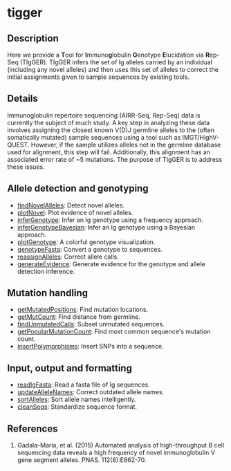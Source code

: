 # tigger

Description
--------------------

Here we provide a **T**ool for **I**mmuno**g**lobulin
**G**enotype **E**lucidation via **R**ep-Seq (TIgGER).
TIgGER infers the set of Ig alleles carried by an
individual (including any novel alleles) and then uses this set of alleles to
correct the initial assignments given to sample sequences by existing tools.






Details
-------------------

Immunoglobulin repertoire sequencing (AIRR-Seq, Rep-Seq) data is currently the
subject of much study. A key step in analyzing these data involves assigning
the closest known V(D)J germline alleles to the (often somatically mutated)
sample sequences using a tool such as IMGT/HighV-QUEST. However, if the
sample utilizes alleles not in the germline database used for alignment, this
step will fail. Additionally, this alignment has an associated error rate of
~5
mutations. The purpose of TIgGER is to address these issues.


Allele detection and genotyping
-------------------



+ [findNovelAlleles](findNovelAlleles.md):       Detect novel alleles.
+ [plotNovel](plotNovel.md):              Plot evidence of novel alleles.
+ [inferGenotype](inferGenotype.md):          Infer an Ig genotype using a frequency approach.
+ [inferGenotypeBayesian](inferGenotypeBayesian.md):  Infer an Ig genotype using a Bayesian approach.
+ [plotGenotype](plotGenotype.md):           A colorful genotype visualization.
+ [genotypeFasta](genotypeFasta.md):          Convert a genotype to sequences.
+ [reassignAlleles](reassignAlleles.md):        Correct allele calls.
+ [generateEvidence](generateEvidence.md):       Generate evidence for the genotype and
allele detection inference.



Mutation handling
-------------------



+ [getMutatedPositions](getMutatedPositions.md):      Find mutation locations.
+ [getMutCount](getMutCount.md):              Find distance from germline.
+ [findUnmutatedCalls](findUnmutatedCalls.md):       Subset unmutated sequences.
+ [getPopularMutationCount](getPopularMutationCount.md):  Find most common sequence's
mutation count.
+ [insertPolymorphisms](insertPolymorphisms.md):      Insert SNPs into a sequence.



Input, output and formatting
-------------------



+ [readIgFasta](readIgFasta.md):        Read a fasta file of Ig sequences.
+ [updateAlleleNames](updateAlleleNames.md):  Correct outdated allele names.
+ [sortAlleles](sortAlleles.md):        Sort allele names intelligently.
+ [cleanSeqs](cleanSeqs.md):          Standardize sequence format.



References
-------------------


1.  Gadala-Maria, et al. (2015) Automated analysis of high-throughput B cell
sequencing data reveals a high frequency of novel immunoglobulin V gene
segment alleles. PNAS. 112(8):E862-70.









